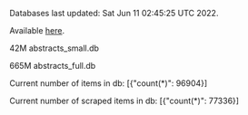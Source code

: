 Databases last updated: Sat Jun 11 02:45:25 UTC 2022. 

Available [here](https://github.com/cbeauhilton/ash-db/releases).


42M	abstracts_small.db

665M	abstracts_full.db

Current number of items in db:
[{"count(*)": 96904}]

Current number of scraped items in db:
[{"count(*)": 77336}]
